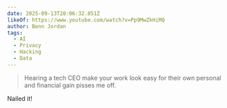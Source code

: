 ```yaml
---
date: 2025-09-13T20:06:32.851Z
likeOf: https://www.youtube.com/watch?v=Pp9MwZkHiMQ
author: Benn Jordan
tags:
  - AI
  - Privacy
  - Hacking
  - Data
---
```


> Hearing a tech CEO make your work look easy for their own personal and financial gain pisses me off.

Nailed it!
